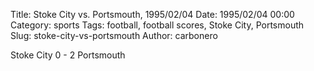 Title: Stoke City vs. Portsmouth, 1995/02/04
Date: 1995/02/04 00:00
Category: sports
Tags: football, football scores, Stoke City, Portsmouth
Slug: stoke-city-vs-portsmouth
Author: carbonero


Stoke City 0 - 2 Portsmouth
